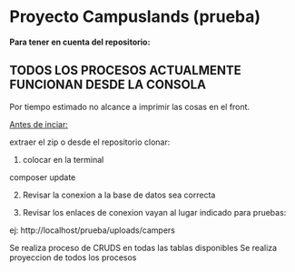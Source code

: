 # Proyecto Campuslands (prueba)



**Para tener en cuenta del repositorio:**

## **TODOS LOS PROCESOS ACTUALMENTE FUNCIONAN DESDE LA CONSOLA**

Por tiempo estimado no alcance a imprimir las cosas en el front.

<u>Antes de inciar:</u>

extraer el zip o desde el repositorio clonar:


1. colocar en la terminal

composer update

2. Revisar la conexion a la base de datos sea correcta

3. Revisar los enlaces de conexion vayan al lugar indicado para pruebas:

ej:
http://localhost/prueba/uploads/campers

Se realiza proceso de CRUDS en todas las tablas disponibles
Se realiza proyeccion de todos los procesos
